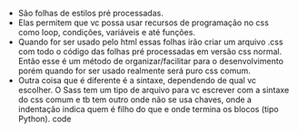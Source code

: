 - São folhas de estilos pré processadas.
- Elas permitem que vc possa usar recursos de programação no css como loop, condições, variáveis e até funções.
- Quando for ser usado pelo html essas folhas irão criar um arquivo .css com todo o código das folhas pré processadas em versão css normal. Então esse é um método de organizar/facilitar para o desenvolvimento porém quando for ser usado realmente será puro css comum.
- Outra coisa que é diferente é a sintaxe, dependendo de qual vc escolher. O Sass tem um tipo de arquivo para vc escrever com a sintaxe do css comum e tb tem outro onde não se usa chaves, onde a indentação indica quem é filho do que e onde termina os blocos (tipo Python). code